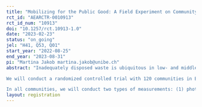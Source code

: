 ```yaml
---
title: "Mobilizing for the Public Good: A Field Experiment on Community-Driven Development and Waste Management in El Salvador"
rct_id: "AEARCTR-0010913"
rct_id_num: "10913"
doi: "10.1257/rct.10913-1.0"
date: "2023-02-23"
status: "on_going"
jel: "H41, Q53, Q01"
start_year: "2022-08-25"
end_year: "2023-08-31"
pi: "Martina Jakob martina.jakob@unibe.ch"
abstract: "Inadequately disposed waste is ubiquitous in low- and middle income countries, and causes serious environmental and health-related problems. In El Salvador, where streets and public spaces are typically highly contaminated by waste, littering poses a serious public goods problem at the community level. While the standard solution for public goods problems calls for an intervention by an external actor such as the state, a recent strand of literature has studied community driven development (CDD) as a potential alternative. Several studies have experimentally evaluated CDD initiatives, but their effectiveness has never been compared with that of the traditional non-participatory approach. 
We will conduct a randomized controlled trial with 120 communities in El Salvador to address that question in the context of the littering problem. Communities will be assigned to either a control group or to one out of two treatments: (1) a top-down intervention where the streets will be cleaned by an external actor, or (2) a bottom-up intervention were a community facilitator is hired to raise awareness and to mobilize for collective clean-ups and a change in social norms regarding littering. 
In all communities, we will conduct two types of measurements: (1) photos along the streets that will be evaluated using deep learning, (2) a short survey with a sample of 20 community members We will estimate both the immediate impact and the sustainability of the two interventions."
layout: registration
---
```


